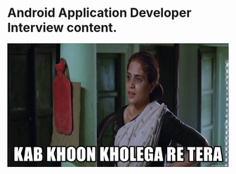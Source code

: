 # Android Application Developer Interview content.



  
![kkkrt](https://github.com/srbbans/shared/blob/main/kab_kkrt.jpg?raw=true)
